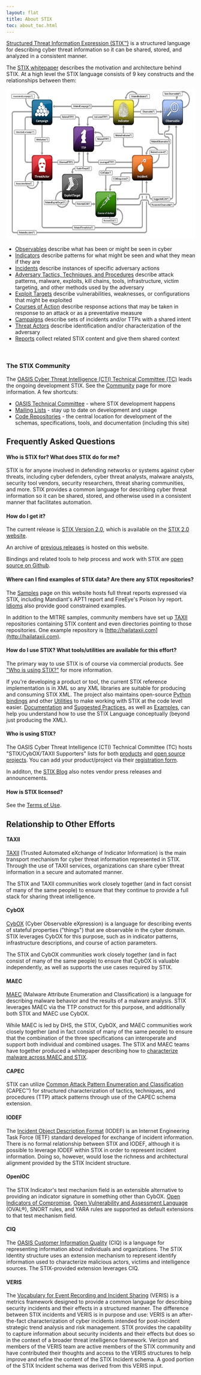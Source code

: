 ```yaml
---
layout: flat
title: About STIX
toc: about_toc.html
---
```


[Structured Threat Information Expression (STIX™)](http://stixproject.github.io/releases/1.2/) is a structured language for describing cyber threat information so it can be shared, stored, and analyzed in a consistent manner.

The [STIX whitepaper](/getting-started/whitepaper) describes the motivation and architecture behind STIX. At a high level the STIX language consists of 9 key constructs and the relationships between them:

<img src="/images/stix-architecture.png" style="height: 400px" class="aside-text-left"/>

- [Observables](http://cyboxproject.github.io) describe what has been or might be seen in cyber
- [Indicators](/data-model/{{site.current_version}}/indicator/IndicatorType) describe patterns for what might be seen and what they mean if they are
- [Incidents](/data-model/{{site.current_version}}/incident/IncidentType) describe instances of specific adversary actions
- [Adversary Tactics, Techniques, and Procedures](/data-model/{{site.current_version}}/ttp/TTPType) describe attack patterns, malware, exploits, kill chains, tools, infrastructure, victim targeting, and other methods used by the adversary
- [Exploit Targets](/data-model/{{site.current_version}}/et/ExploitTargetType) describe vulnerabilities, weaknesses, or configurations that might be exploited
- [Courses of Action](/data-model/{{site.current_version}}/coa/CourseOfActionType) describe response actions that may be taken in response to an attack or as a preventative measure
- [Campaigns](/data-model/{{site.current_version}}/campaign/CampaignType) describe sets of incidents and/or TTPs with a shared intent
- [Threat Actors](/data-model/{{site.current_version}}/ta/ThreatActorType) describe identification and/or characterization of the adversary
- [Reports](/data-model/{{site.current_version}}/report/ReportType) collect related STIX content and give them shared context

<br class="clear: both;" />

### The STIX Community

The [OASIS Cyber Threat Intelligence (CTI) Technical Committee (TC)](https://www.oasis-open.org/committees/cti) leads the ongoing development STIX. See the [Community](/community) page for more information. A few shortcuts:

- [OASIS Technical Committee](https://www.oasis-open.org/committees/cti) - where STIX development happens
- [Mailing Lists](/community/#discussion-list-amp-archives) - stay up to date on development and usage
- [Code Repositories](https://github.com/STIXProject/) - the central location for development of the schemas, specifications, tools, and documentation (including this site)

## Frequently Asked Questions

#### Who is STIX for? What does STIX do for me?

STIX is for anyone involved in defending networks or systems against cyber threats, including cyber defenders, cyber threat analysts, malware analysts, security tool vendors, security researchers, threat sharing communities, and more. STIX provides a common language for describing cyber threat information so it can be shared, stored, and otherwise used in a consistent manner that facilitates automation.

#### How do I get it?

The current release is [STIX Version 2.0](https://oasis-open.github.io/cti-documentation/), which is available on the [STIX 2.0 website](https://oasis-open.github.io/cti-documentation/). 

An archive of [previous releases](/releases/archive/) is hosted on this website. 

Bindings and related tools to help process and work with STIX are [open source on Github](https://github.com/STIXProject).

#### Where can I find examples of STIX data? Are there any STIX repositories?

The [Samples](/examples) page on this website hosts full threat reports expressed via STIX, including Mandiant's APT1 report and FireEye's Poison Ivy report. [Idioms](/documentation/idioms) also provide good constrained examples.

In addition to the MITRE samples, community members have set up [TAXII](http://taxiiproject.github.io/) repositories containing STIX content and even directories pointing to those repositories. One example repository is [http://hailataxii.com](http://hailataxii.com).

#### How do I use STIX? What tools/utilities are available for this effort?

The primary way to use STIX is of course via commercial products. See ["Who is using STIX?"](#who-is-using-stix) for more information.

If you're developing a product or tool, the current STIX reference implementation is in XML so any XML libraries are suitable for producing and consuming STIX XML. The project also maintains open-source [Python bindings](https://github.com/STIXProject/python-stix) and other [Utilities](https://gibhub.com/STIXProject) to make working with STIX at the code level easier. [Documentation](/documentation) and [Suggested Practices](/documentation/suggested-practices), as well as [Examples](/documentation/idioms), can help you understand how to use the STIX Language conceptually (beyond just producing the XML).

#### Who is using STIX?
The OASIS Cyber Threat Intelligence (CTI) Technical Committee (TC) hosts "STIX/CybOX/TAXII Supporters" lists for both [products](https://wiki.oasis-open.org/cti/Products) and [open source projects](https://wiki.oasis-open.org/cti/Open%20Source%20Projects). You can add your product/project via their [registration form](https://www.surveymonkey.com/r/oasis-cti-tc-supporter-registration).

In additon, the [STIX Blog](http://stixproject.tumblr.com) also notes vendor press releases and announcements.

#### How is STIX licensed?
See the [Terms of Use](/legal).

## Relationship to Other Efforts

#### TAXII

[TAXII](http://taxiiproject.github.io/) (Trusted Automated eXchange of Indicator Information) is the main transport mechanism for cyber threat information represented in STIX. Through the use of TAXII services, organizations can share cyber threat information in a secure and automated manner.

The STIX and TAXII communities work closely together (and in fact consist of many of the same people) to ensure that they continue to provide a full stack for sharing threat intelligence.

#### CybOX

[CybOX](https://cyboxproject.github.io/) (Cyber Observable eXpression) is a language for describing events of stateful properties ("things") that are observable in the cyber domain. STIX leverages CybOX for this purpose, such as in indicator patterns, infrastructure descriptions, and course of action parameters.

The STIX and CybOX communities work closely together (and in fact consist of many of the same people) to ensure that CybOX is valuable independently, as well as supports the use cases required by STIX.

#### MAEC

[MAEC](https://maecproject.github.io/) (Malware Attribute Enumeration and Classification) is a language for describing malware behavior and the results of a malware analysis. STIX leverages MAEC via the TTP construct for this purpose, and additionally both STIX and MAEC use CybOX.

While MAEC is led by DHS, the STIX, CybOX, and MAEC communities work closely together (and in fact consist of many of the same people) to ensure that the combination of the three specifications can interoperate and support both individual and combined usages. The STIX and MAEC teams have together produced a whitepaper describing how to [characterize malware across MAEC and STIX](/about/Characterizing_Malware_MAEC_and_STIX_v1.0.pdf).

#### CAPEC
STIX can utilize [Common Attack Pattern Enumeration and Classification](https://capec.mitre.org/) (CAPEC™) for structured characterization of tactics, techniques, and procedures (TTP) attack patterns through use of the CAPEC schema extension.

#### IODEF
The [Incident Object Description Format](https://tools.ietf.org/html/rfc5070) (IODEF) is an Internet Engineering Task Force (IETF) standard developed for exchange of incident information. There is no formal relationship between STIX and IODEF, although it is possible to leverage IODEF within STIX in order to represent incident information. Doing so, however, would lose the richness and architectural alignment provided by the STIX Incident structure.

#### OpenIOC
The STIX Indicator's test mechanism field is an extensible alternative to providing an indicator signature in something other than CybOX. [Open Indicators of Compromise](http://www.openioc.org/), [Open Vulnerability and Assessment Language](https://oval.cisecurity.org/) (OVAL®), SNORT rules, and YARA rules are supported as default extensions to that test mechanism field.

#### CIQ
The [OASIS Customer Information Quality](https://www.oasis-open.org/committees/ciq/) (CIQ) is a language for representing information about individuals and organizations. The STIX Identity structure uses an extension mechanism to represent identify information used to characterize malicious actors, victims and intelligence sources. The STIX-provided extension leverages CIQ.

#### VERIS
The [Vocabulary for Event Recording and Incident Sharing](http://veriscommunity.net/) (VERIS) is a metrics framework designed to provide a common language for describing security incidents and their effects in a structured manner. The difference between STIX incidents and VERIS is in purpose and use: VERIS is an after-the-fact characterization of cyber incidents intended for post-incident strategic trend analysis and risk management. STIX provides the capability to capture information about security incidents and their effects but does so in the context of a broader threat intelligence framework. Verizon and members of the VERIS team are active members of the STIX community and have contributed their thoughts and access to the VERIS structures to help improve and refine the content of the STIX Incident schema. A good portion of the STIX Incident schema was derived from this VERIS input.
